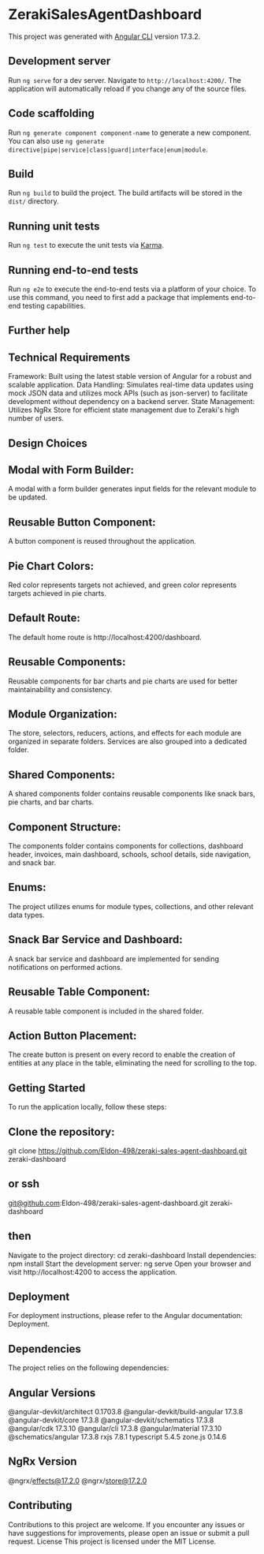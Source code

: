 # ZerakiSalesAgentDashboard

This project was generated with [Angular CLI](https://github.com/angular/angular-cli) version 17.3.2.

## Development server

Run `ng serve` for a dev server. Navigate to `http://localhost:4200/`. The application will automatically reload if you change any of the source files.

## Code scaffolding

Run `ng generate component component-name` to generate a new component. You can also use `ng generate directive|pipe|service|class|guard|interface|enum|module`.

## Build

Run `ng build` to build the project. The build artifacts will be stored in the `dist/` directory.

## Running unit tests

Run `ng test` to execute the unit tests via [Karma](https://karma-runner.github.io).

## Running end-to-end tests

Run `ng e2e` to execute the end-to-end tests via a platform of your choice. To use this command, you need to first add a package that implements end-to-end testing capabilities.

## Further help

## Technical Requirements

Framework: Built using the latest stable version of Angular for a robust and scalable application.
Data Handling: Simulates real-time data updates using mock JSON data and utilizes mock APIs (such as json-server) to facilitate development without dependency on a backend server.
State Management: Utilizes NgRx Store for efficient state management due to Zeraki's high number of users.

## Design Choices

## Modal with Form Builder:
A modal with a form builder generates input fields for the relevant module to be updated.

## Reusable Button Component: 
A button component is reused throughout the application.

## Pie Chart Colors:
Red color represents targets not achieved, and green color represents targets achieved in pie charts.

## Default Route: 
The default home route is http://localhost:4200/dashboard.

## Reusable Components: 
Reusable components for bar charts and pie charts are used for better maintainability and consistency.

## Module Organization: 
The store, selectors, reducers, actions, and effects for each module are organized in separate folders. Services are also grouped into a dedicated folder.
## Shared Components: 
A shared components folder contains reusable components like snack bars, pie charts, and bar charts.

## Component Structure:
The components folder contains components for collections, dashboard header, invoices, main dashboard, schools, school details, side navigation, and snack bar.

## Enums:
The project utilizes enums for module types, collections, and other relevant data types.

## Snack Bar Service and Dashboard: 
A snack bar service and dashboard are implemented for sending notifications on performed actions.

## Reusable Table Component:
A reusable table component is included in the shared folder.

## Action Button Placement: 
The create button is present on every record to enable the creation of entities at any place in the table, eliminating the need for scrolling to the top.

## Getting Started
To run the application locally, follow these steps:

## Clone the repository: 
git clone https://github.com/Eldon-498/zeraki-sales-agent-dashboard.git zeraki-dashboard 
## or ssh 
git@github.com:Eldon-498/zeraki-sales-agent-dashboard.git zeraki-dashboard
## then
Navigate to the project directory: cd zeraki-dashboard
Install dependencies: npm install
Start the development server: ng serve
Open your browser and visit http://localhost:4200 to access the application.

## Deployment
For deployment instructions, please refer to the Angular documentation: Deployment.

## Dependencies
The project relies on the following dependencies:

## Angular Versions
@angular-devkit/architect       0.1703.8
@angular-devkit/build-angular   17.3.8
@angular-devkit/core            17.3.8
@angular-devkit/schematics      17.3.8
@angular/cdk                    17.3.10
@angular/cli                    17.3.8
@angular/material               17.3.10
@schematics/angular             17.3.8
rxjs                            7.8.1
typescript                      5.4.5
zone.js                         0.14.6

## NgRx Version
@ngrx/effects@17.2.0
@ngrx/store@17.2.0

## Contributing
Contributions to this project are welcome. If you encounter any issues or have suggestions for improvements, please open an issue or submit a pull request.
License
This project is licensed under the MIT License.
